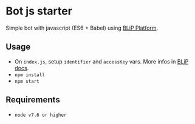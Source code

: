 # Bot js starter
Simple bot with javascript (ES6 + Babel) using [BLiP Platform](http://portal.blip.ai).

## Usage
* On `index.js`, setup `identifier` and `accessKey` vars. More infos in [BLiP docs](https://portal.blip.ai/#/docs/sdks/js/instantiating).
* `npm install`
* `npm start`

## Requirements
* `node v7.6 or higher`

